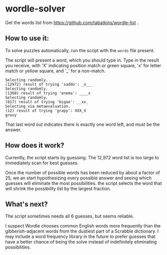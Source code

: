 # wordle-solver

Get the words list from https://github.com/tabatkins/wordle-list .

## How to use it:

To solve puzzles automatically, run the script with the `words` file present.

The script will present a word, which you should type in. Type in the result you receive, with 'X' indicating position match or green square, 'x' for letter match or yellow square, and '\_' for a non-match.

```
Selecting randomly.
(12972) result of trying 'saddo': _x___
Selecting randomly.
(1360) result of trying 'enema': ____x
Selecting randomly.
(617) result of trying 'bigae': __xx_
Selecting via metaevaluation.
(12) result of trying 'grapy': XXX_X
gravy
```

That last word out indicates there is exactly one word left, and must be the answer.

## How does it work?

Currently, the script starts by guessing. The 12,972 word list is too large to immediately scan for best guesses.

Once the number of possible words has been reduced by about a factor of 25, we an start hypothesizing every possible answer and seeing which guesses will eliminate the most possibilities. the script selects the word that will shrink the possibility list by the largest fraction.

## What's next?

The script sometimes needs all 6 guesses, but seems reliable.

I suspect Wordle chooses common English words more frequently than the gibberish-adjacent words from the dustiest part of a Scrabble dictionary. I may include a word frequency library in the future to prefer guesses that have a better chance of being the solve instead of indefinitely eliminating possibilities.
